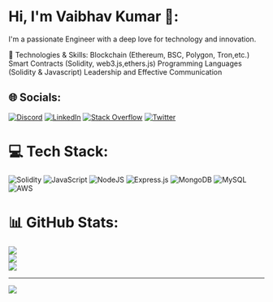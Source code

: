 # Hi, I'm Vaibhav Kumar 👋:
I'm a passionate Engineer with a deep love for technology and innovation. 


🔧 Technologies & Skills:
Blockchain (Ethereum, BSC, Polygon, Tron,etc.)
Smart Contracts (Solidity, web3.js,ethers.js)
Programming Languages (Solidity & Javascript)
Leadership and Effective Communication


## 🌐 Socials:
[![Discord](https://img.shields.io/badge/Discord-%237289DA.svg?logo=discord&logoColor=white)](https://discord.gg/vaikr) [![LinkedIn](https://img.shields.io/badge/LinkedIn-%230077B5.svg?logo=linkedin&logoColor=white)](https://linkedin.com/in/vaikr14) [![Stack Overflow](https://img.shields.io/badge/-Stackoverflow-FE7A16?logo=stack-overflow&logoColor=white)](https://stackoverflow.com/users/23065111) [![Twitter](https://img.shields.io/badge/Twitter-%231DA1F2.svg?logo=Twitter&logoColor=white)](https://twitter.com/Vaikr14) 

# 💻 Tech Stack:
![Solidity](https://img.shields.io/badge/Solidity-%23363636.svg?style=for-the-badge&logo=solidity&logoColor=white) ![JavaScript](https://img.shields.io/badge/javascript-%23323330.svg?style=for-the-badge&logo=javascript&logoColor=%23F7DF1E) ![NodeJS](https://img.shields.io/badge/node.js-6DA55F?style=for-the-badge&logo=node.js&logoColor=white) ![Express.js](https://img.shields.io/badge/express.js-%23404d59.svg?style=for-the-badge&logo=express&logoColor=%2361DAFB) ![MongoDB](https://img.shields.io/badge/MongoDB-%234ea94b.svg?style=for-the-badge&logo=mongodb&logoColor=white) ![MySQL](https://img.shields.io/badge/mysql-%2300000f.svg?style=for-the-badge&logo=mysql&logoColor=white) ![AWS](https://img.shields.io/badge/AWS-%23FF9900.svg?style=for-the-badge&logo=amazon-aws&logoColor=white)
# 📊 GitHub Stats:
![](https://github-readme-stats.vercel.app/api?username=Vaik14&theme=dark&hide_border=false&include_all_commits=true&count_private=true)<br/>
![](https://github-readme-streak-stats.herokuapp.com/?user=Vaik14&theme=dark&hide_border=false)<br/>
![](https://github-readme-stats.vercel.app/api/top-langs/?username=Vaik14&theme=dark&hide_border=false&include_all_commits=true&count_private=true&layout=compact)

---
[![](https://visitcount.itsvg.in/api?id=Vaik14&icon=2&color=6)](https://visitcount.itsvg.in)

